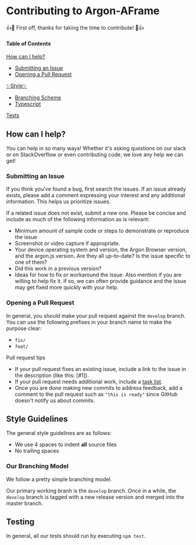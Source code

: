 # Contributing to Argon-AFrame

:+1::tada: First off, thanks for taking the time to contribute! :tada::+1:

#### Table of Contents

[How can I help?](#how-can-i-help)
 * [Submitting an Issue](#submitting-an-issue)
 * [Opening a Pull Request](#opening-a-pull-request)

[:sparkles:Style:sparkles:](#style-guidelines)
 * [Branching Scheme](#our-branching-model)
 * [Typescript](#typescript-style)

[Tests](#testing)

## How can I help?

You can help in so many ways!
Whether it's asking questions on our slack or on StackOverflow or even contributing code, we love any help we can get!

### Submitting an Issue

If you think you've found a bug, first search the issues. If an issue already exists, please add a comment expressing your interest and any additional information.  This helps us prioritize issues.

If a related issue does not exist, submit a new one.  Please be concise and include as much of the following information as is relevant:
* Minimum amount of sample code or steps to demonstrate or reproduce the issue
* Screenshot or video capture if appropriate.
* Your device operating system and version, the Argon Browser version, and the argon.js version.  Are they all up-to-date?  Is the issue specific to one of them?
* Did this work in a previous version?
* Ideas for how to fix or workaround the issue.  Also mention if you are willing to help fix it.  If so, we can often provide guidance and the issue may get fixed more quickly with your help.

### Opening a Pull Request

In general, you should make your pull request against the `develop` branch.
You can use the following prefixes in your branch name to make the purpose clear:
 * `fix/`
 * `feat/`

 Pull request tips
   * If your pull request fixes an existing issue, include a link to the issue in the description (like this: [#1]).
   * If your pull request needs additional work, include a [task list](https://github.com/blog/1375%0A-task-lists-in-gfm-issues-pulls-comments).
   * Once you are done making new commits to address feedback, add a comment to the pull request such as `"this is ready"` since GitHub doesn't notify us about commits.


## Style Guidelines

The general style guidelines are as follows:

 * We use 4 spaces to indent **all** source files
 * No trailing spaces

### Our Branching Model

We follow a pretty simple branching model. 

Our primary working branh is the `develop` branch. Once in a while, the `develop` branch is
tagged with a new release version and merged into the master branch. 

## Testing

In general, all our tests should run by executing `npm test`.
